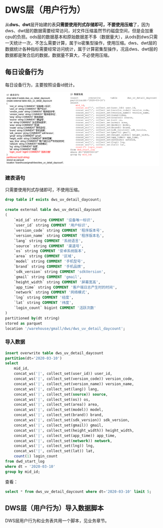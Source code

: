 
# DWS层（用户行为）
从**dws、dwt**层开始建的表**只需要使用列式存储即可，不要使用压缩**了，因为dws、dwt层的数据需要经常访问，对文件压缩虽然节约磁盘空间，但是会加重cpu的负担。ods层的数据基本和原始数据差不多（数据量大），从ods到dws只需一天统计一次，不怎么需要计算，属于io密集型操作，使用压缩。dws、dwt层的数据统计各种指标需要经常访问统计，属于计算密集型操作，况且dws、dwt层的数据都是聚合后的数据，数据量不算大，不必使用压缩。

## 每日设备行为
每日设备行为，主要按照设备id统计。

![](assets/markdown-img-paste-2020071323065111.png)

### 建表语句
只需要使用列式存储即可，不使用压缩。
```sql
drop table if exists dws_uv_detail_daycount;

create external table dws_uv_detail_daycount
(
    `mid_id` string COMMENT '设备唯一标识',
    `user_id` string COMMENT '用户标识',
    `version_code` string COMMENT '程序版本号', 
    `version_name` string COMMENT '程序版本名', 
    `lang` string COMMENT '系统语言', 
    `source` string COMMENT '渠道号', 
    `os` string COMMENT '安卓系统版本', 
    `area` string COMMENT '区域', 
    `model` string COMMENT '手机型号', 
    `brand` string COMMENT '手机品牌', 
    `sdk_version` string COMMENT 'sdkVersion', 
    `gmail` string COMMENT 'gmail', 
    `height_width` string COMMENT '屏幕宽高',
    `app_time` string COMMENT '客户端日志产生时的时间',
    `network` string COMMENT '网络模式',
    `lng` string COMMENT '经度',
    `lat` string COMMENT '纬度',
    `login_count` bigint COMMENT '活跃次数'
)
partitioned by(dt string)
stored as parquet
location '/warehouse/gmall/dws/dws_uv_detail_daycount';
```

### 导入数据
```sql
insert overwrite table dws_uv_detail_daycount
partition(dt='2020-03-10')
select
    mid_id,
    concat_ws('|', collect_set(user_id)) user_id,
    concat_ws('|', collect_set(version_code)) version_code,
    concat_ws('|', collect_set(version_name)) version_name,
    concat_ws('|', collect_set(lang)) lang,
    concat_ws('|', collect_set(source)) source,
    concat_ws('|', collect_set(os)) os,
    concat_ws('|', collect_set(area)) area,
    concat_ws('|', collect_set(model)) model,
    concat_ws('|', collect_set(brand)) brand,
    concat_ws('|', collect_set(sdk_version)) sdk_version,
    concat_ws('|', collect_set(gmail)) gmail,
    concat_ws('|', collect_set(height_width)) height_width,
    concat_ws('|', collect_set(app_time)) app_time,
    concat_ws('|', collect_set(network)) network,
    concat_ws('|', collect_set(lng)) lng,
    concat_ws('|', collect_set(lat)) lat,
    count(1) login_count
from dwd_start_log
where dt = '2020-03-10'
group by mid_id;
```

查看：
```sql
select * from dws_uv_detail_daycount where dt='2020-03-10' limit 5;
```

## DWS层（用户行为）导入数据脚本
 DWS层用户行为和业务表共用一个脚本，见业务章节。

